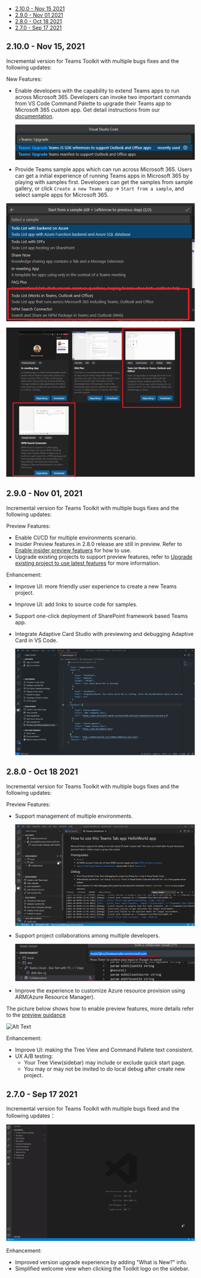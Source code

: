 - [2.10.0 - Nov 15 2021](#2100---nov-15-2021)
- [2.9.0 - Nov 01 2021](#290---nov-01-2021)
- [2.8.0 - Oct 18 2021](#280---oct-18-2021)
- [2.7.0 - Sep 17 2021](#270---sep-17-2021)

## 2.10.0 - Nov 15, 2021 

Incremental version for Teams Toolkit with multiple bugs fixes and the following updates:

New Features:
- Enable developers with the capability to extend Teams apps to run across Microsoft 365. Developers can invoke two important commands from VS Code Command Palette to upgrade their Teams app to Microsoft 365 custom app. Get detail instructions from our [documentation](https://aka.ms/teamsfx-extend-m365). 

  ![Alt Text](https://raw.githubusercontent.com/OfficeDev/TeamsFx/main/packages/vscode-extension/img/teamsfx-extend-m365.png)
  
- Provide Teams sample apps which can run across Microsoft 365. Users can get a initial experience of running Teams apps in Microsoft 365 by playing with samples first. Developers can get the samples from sample gallery, or click `Create a new Teams app` -> `Start from a sample`, and select sample apps for Microsoft 365.

 ![Alt Text](https://raw.githubusercontent.com/OfficeDev/TeamsFx/main/packages/vscode-extension/img/M365sample2.png)
 
 ![Alt Text](https://raw.githubusercontent.com/OfficeDev/TeamsFx/main/packages/vscode-extension/img/M365sample1.png)

## 2.9.0 - Nov 01, 2021 

Incremental version for Teams Toolkit with multiple bugs fixes and the following updates:

Preview Features:
- Enable CI/CD for multiple environments scenario.
- Insider Preview features in 2.8.0 release are still in preview. Refer to [Enable insider preview featuers](https://github.com/OfficeDev/TeamsFx/wiki/Enable-Preview-Features-in-Teams-Toolkit) for how to use.
- Upgrade existing projects to support preview features, refer to [Upgrade existing project to use latest features](https://github.com/OfficeDev/TeamsFx/wiki/Upgrade-project-to-use-latest-Toolkit-features) for more information.

Enhancement:

- Improve UI: more friendly user experience to create a new Teams project.
- Improve UI: add links to source code for samples.
- Support one-click deployment of SharePoint framework based Teams app.
- Integrate Adaptive Card Studio with previewing and debugging Adaptive Card in VS Code.

  ![Alt Text](https://raw.githubusercontent.com/OfficeDev/TeamsFx/main/packages/vscode-extension/img/adaptive-card.gif)

## 2.8.0 - Oct 18 2021

Incremental version for Teams Toolkit with multiple bugs fixes and the following updates:

Preview Features:
- Support management of multiple environments.

  ![Alt Text](https://raw.githubusercontent.com/OfficeDev/TeamsFx/main/packages/vscode-extension/img/multi-env.gif)

- Support project collaborations among multiple developers.

  ![Alt Text](https://raw.githubusercontent.com/OfficeDev/TeamsFx/main/packages/vscode-extension/img/addCollaborator.png)

- Improve the experience to customize Azure resource provision using ARM(Azure Resource Manager).

The picture below shows how to enable preview features, more details refer to the [preview guidance](https://github.com/OfficeDev/TeamsFx/wiki/Enable-Preview-Features-in-Teams-Toolkit)

![Alt Text](https://raw.githubusercontent.com/OfficeDev/TeamsFx/main/packages/vscode-extension/img/enable-preview.gif)

Enhancement:

- Improve UI: making the Tree View and Command Pallete text consistent.
- UX A/B testing:
  - Your Tree View(sidebar) may include or exclude quick start page.
  - You may or may not be invited to do local debug after create new project.

## 2.7.0 - Sep 17 2021

Incremental version for Teams Toolkit with multiple bugs fixed and the following updates：

![Alt Text](https://raw.githubusercontent.com/OfficeDev/TeamsFx/main/packages/vscode-extension/img/sample.gif)

Enhancement:

- Improved version upgrade experience by adding "What is New?" info.
- Simplified welcome view when clicking the Toolkit logo on the sidebar.
